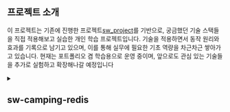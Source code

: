  ## 프로젝트 소개
 
이 프로젝트는 기존에 진행한 프로젝트[sw_project](https://github.com/asdop0/sw_project)를 기반으로, 궁금했던 기술 스택들을 직접 적용해보고 실습한 개인 학습 프로젝트입니다. 
기술을 적용하면서 동작 원리와 효과를 기록으로 남기고 있으며, 이를 통해 실무에 필요한 기초 역량을 차근차근 쌓아가고 있습니다.
현재는 포트폴리오 겸 학습용으로 운영 중이며, 앞으로도 관심 있는 기술들을 추가로 실험하고 확장해나갈 예정입니다

<details>
<summary><h2>sw-camping-redis</h2></summary>
  
 <h2>프로젝트 소개</h2>
 이 프로젝트는 Redis를 이용한 캐시 적용 실습을 목적으로 진행한 작은 학습용 프로젝트입니다.
 기존에 진행했던 프로젝트의 일부 기능을 활용하여, Redis 캐시의 기본적인 사용법과 효과를 직접 경험하고 기록하기 위해 수행했습니다.

 <h2>적용된 기능</h2>
 
- 전체 리스트 조회, 구역별 리스트 조회: API에 캐시를 적용하여, 조회 시 데이터가 없으면 DB에서 조회하고 캐시에 저장합니다. 이후 동일한 요청에 대해서는 캐시된 데이터를 빠르게 반환하도록 하였습니다.

- 추가, 수정, 삭제 시 캐시 동기화: 캠핑장 정보를 추가, 수정, 삭제하는 기능에서는 데이터가 변경될 때 캐시된 데이터를 동기화하기 위해 해당 캐시 키를 명시적으로 삭제하는 로직을 추가하였습니다. 이를 통해 데이터 변경이 즉시 캐시에 반영되도록 했습니다.

 <h2>캐시 전략 적용</h2>
 
- Cache Aside (Lazy Loading): 조회 시 캐시에 데이터가 없으면 DB에서 데이터를 조회하고, 조회한 데이터를 캐시에 저장하여 이후 요청 시 빠르게 데이터를 제공할 수 있도록 했습니다.

- TTL 기반 캐시 (Time To Live): 캐시된 데이터의 유효 기간을 설정하여 일정 시간이 지나면 자동으로 삭제되도록 하여, 데이터가 최신 상태를 유지할 수 있도록 했습니다.

- Explicit Invalidation: 데이터 변경이 있을 때, 변경된 데이터를 즉시 반영할 수 있도록 캐시를 명시적으로 삭제하여, 데이터 동기화 문제를 해결했습니다.

 <h2>성능 개선 결과</h2>
 Docker로 실행한 Redis에 접속하여 키를 직접 삭제하며 Cache Miss와 Cache Hit 상황에서의 응답 속도를 비교하였습니다. 테스트 데이터는 약 1000건 규모로 구성하여 진행하였습니다.

 - Cache Miss: 80~100ms

 - Cache Hit: 10~20ms
</details>

